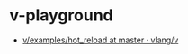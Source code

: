v-playground
============
- [v/examples/hot_reload at master · vlang/v](https://github.com/vlang/v/tree/master/examples/hot_reload)
